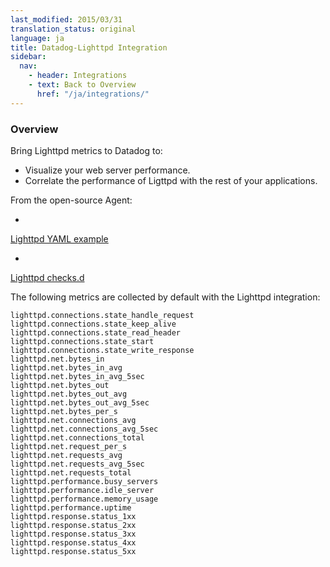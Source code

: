 ```yaml
---
last_modified: 2015/03/31
translation_status: original
language: ja
title: Datadog-Lighttpd Integration
sidebar:
  nav:
    - header: Integrations
    - text: Back to Overview
      href: "/ja/integrations/"
---
```

<div id="int-overview">
<h3>Overview</h3>

Bring Lighttpd metrics to Datadog to:
<ul>
<li> Visualize your web server performance.</li>
<li> Correlate the performance of Ligttpd with the rest of your applications.</li>
</ul>
</div>

From the open-source Agent:

* <a href="https://github.com/DataDog/dd-agent/blob/master/conf.d/lighttpd.yaml.example">
Lighttpd YAML example</a>
* <a href="https://github.com/DataDog/dd-agent/blob/master/checks.d/lighttpd.py">
Lighttpd checks.d</a>

The following metrics are collected by default with the Lighttpd integration:

    lighttpd.connections.state_handle_request
    lighttpd.connections.state_keep_alive
    lighttpd.connections.state_read_header
    lighttpd.connections.state_start
    lighttpd.connections.state_write_response
    lighttpd.net.bytes_in
    lighttpd.net.bytes_in_avg
    lighttpd.net.bytes_in_avg_5sec
    lighttpd.net.bytes_out
    lighttpd.net.bytes_out_avg
    lighttpd.net.bytes_out_avg_5sec
    lighttpd.net.bytes_per_s
    lighttpd.net.connections_avg
    lighttpd.net.connections_avg_5sec
    lighttpd.net.connections_total
    lighttpd.net.request_per_s
    lighttpd.net.requests_avg
    lighttpd.net.requests_avg_5sec
    lighttpd.net.requests_total
    lighttpd.performance.busy_servers
    lighttpd.performance.idle_server
    lighttpd.performance.memory_usage
    lighttpd.performance.uptime
    lighttpd.response.status_1xx
    lighttpd.response.status_2xx
    lighttpd.response.status_3xx
    lighttpd.response.status_4xx
    lighttpd.response.status_5xx
